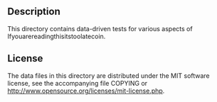 Description
------------

This directory contains data-driven tests for various aspects of Ifyouarereadingthisitstoolatecoin.

License
--------

The data files in this directory are distributed under the MIT software
license, see the accompanying file COPYING or
http://www.opensource.org/licenses/mit-license.php.


